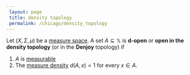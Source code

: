 ```yaml
---
 layout: page
 title: density topology
 permalink: /chicago/density_topology
---
```


Let $(X,\Sigma,\mu)$ be a [measure space](https://defsmath.github.io/DefsMath/measure_space). A set $A\subseteq \mathbb X$ is **d-open** or **open in the density topology** (or in the **Denjoy** topology) if 
1. $A$ is [measurable](https://defsmath.github.io/DefsMath/measurable)
2. The [measure density](https://defsmath.github.io/DefsMath/measure_density) $d(A,x) = 1$ for every $x \in A$.

